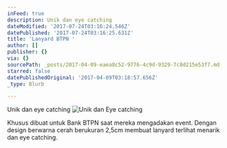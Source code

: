 ```yaml
---
inFeed: true
description: Unik dan eye catching
dateModified: '2017-07-24T03:16:24.546Z'
datePublished: '2017-07-24T03:16:25.631Z'
title: 'Lanyard BTPN '
author: []
publisher: {}
via: {}
sourcePath: _posts/2017-04-09-eaea8c52-9776-4c9d-9329-7c8d215e53f7.md
starred: false
datePublishedOriginal: '2017-04-09T03:18:57.656Z'
_type: Blurb

---
```

Unik dan eye catching
![Unik dan Eye catching](https://s3-us-west-2.amazonaws.com/the-grid-img/p/e5e361b1429b1b91b86791bcbc4b40177e55c95a.jpg)

Khusus dibuat untuk Bank BTPN saat mereka mengadakan event. Dengan design berwarna cerah berukuran 2,5cm membuat lanyard terlihat menarik dan eye catching.